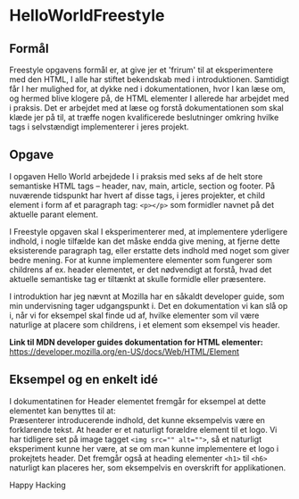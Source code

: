 # HelloWorldFreestyle

## Formål
Freestyle opgavens formål er, at give jer et 'frirum' til at eksperimentere med den HTML, I alle har stiftet bekendskab med i introduktionen. Samtidigt får I her mulighed for, at dykke ned i dokumentationen, hvor I kan læse om, og hermed blive klogere på, de HTML elementer I allerede har arbejdet med i praksis. Det er arbejdet med at læse og forstå dokumentationen som skal klæde jer på til, at træffe nogen kvalificerede beslutninger omkring hvilke tags i selvstændigt implementerer i jeres projekt.

## Opgave
I opgaven Hello World arbejdede I i praksis med seks af de helt store semantiske HTML tags – header, nav, main, article, section og footer. På nuværende tidspunkt har hvert af disse tags, i jeres projekter, et child element i form af et paragraph tag: `<p></p>` som formidler navnet på det aktuelle parant element.

I Freestyle opgaven skal I eksperimenterer med, at implementere yderligere indhold, i nogle tilfælde kan det måske endda give mening, at fjerne dette eksisterende paragraph tag, eller erstatte dets indhold med noget som giver bedre mening. For at kunne implementere elementer som fungerer som childrens af ex. header elementet, er det nødvendigt at forstå, hvad det aktuelle semantiske tag er tiltænkt at skulle formidle eller præsentere.

I introduktion har jeg nævnt at Mozilla har en såkaldt developer guide, som min undervisning tager udgangspunkt i. Det en dokumentation vi kan slå op i, når vi for eksempel skal finde ud af, hvilke elementer som vil være naturlige at placere som childrens, i et element som eksempel vis header. 

**Link til MDN developer guides dokumentation for HTML elementer:**<br>
https://developer.mozilla.org/en-US/docs/Web/HTML/Element

## Eksempel og en enkelt idé
I dokumentatinen for Header elementet fremgår for eksempel at dette elementet kan benyttes til at:<br>
Præsenterer introducerende indhold, det kunne eksempelvis være en forklarende tekst. At header er et naturligt forældre element til et logo. Vi har tidligere set på image tagget `<img src="" alt="">`, så et naturligt eksperiment kunne her være, at se om man kunne implementere et logo i prokejtets header. Det fremgår også at heading elementer `<h1>` til `<h6>` naturligt kan placeres her, som eksempelvis en overskrift for applikationen.


Happy Hacking
